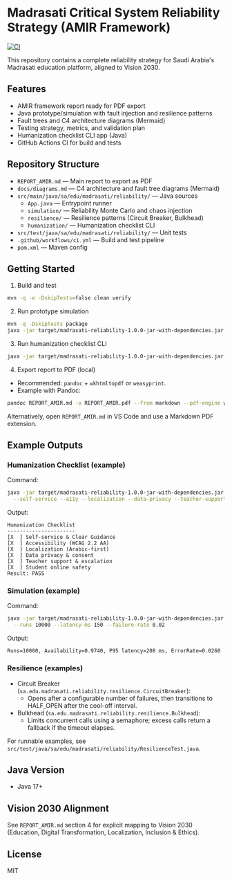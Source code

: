 # Madrasati Critical System Reliability Strategy (AMIR Framework)

[![CI](https://github.com/FuadAlawi/madrasati-reliability/actions/workflows/ci.yml/badge.svg)](https://github.com/FuadAlawi/madrasati-reliability/actions/workflows/ci.yml)

This repository contains a complete reliability strategy for Saudi Arabia's Madrasati education platform, aligned to Vision 2030.

## Features

- AMIR framework report ready for PDF export
- Java prototype/simulation with fault injection and resilience patterns
- Fault trees and C4 architecture diagrams (Mermaid)
- Testing strategy, metrics, and validation plan
- Humanization checklist CLI app (Java)
- GitHub Actions CI for build and tests

## Repository Structure

- `REPORT_AMIR.md` — Main report to export as PDF
- `docs/diagrams.md` — C4 architecture and fault tree diagrams (Mermaid)
- `src/main/java/sa/edu/madrasati/reliability/` — Java sources
  - `App.java` — Entrypoint runner
  - `simulation/` — Reliability Monte Carlo and chaos injection
  - `resilience/` — Resilience patterns (Circuit Breaker, Bulkhead)
  - `humanization/` — Humanization checklist CLI
- `src/test/java/sa/edu/madrasati/reliability/` — Unit tests
- `.github/workflows/ci.yml` — Build and test pipeline
- `pom.xml` — Maven config

## Getting Started

1) Build and test

```bash
mvn -q -e -DskipTests=false clean verify
```

2) Run prototype simulation

```bash
mvn -q -DskipTests package
java -jar target/madrasati-reliability-1.0.0-jar-with-dependencies.jar simulate --runs 10000 --latency-ms 150 --failure-rate 0.02
```

3) Run humanization checklist CLI

```bash
java -jar target/madrasati-reliability-1.0.0-jar-with-dependencies.jar humanize --self-service --a11y --localization --data-privacy --teacher-support --student-safety
```

4) Export report to PDF (local)

- Recommended: `pandoc` + `wkhtmltopdf` or `weasyprint`.
- Example with Pandoc:

```bash
pandoc REPORT_AMIR.md -o REPORT_AMIR.pdf --from markdown --pdf-engine wkhtmltopdf -V margin-left=20mm -V margin-right=20mm -V margin-top=20mm -V margin-bottom=20mm
```

Alternatively, open `REPORT_AMIR.md` in VS Code and use a Markdown PDF extension.

## Example Outputs

### Humanization Checklist (example)

Command:

```bash
java -jar target/madrasati-reliability-1.0.0-jar-with-dependencies.jar humanize \
  --self-service --a11y --localization --data-privacy --teacher-support --student-safety
```

Output:

```
Humanization Checklist
----------------------
[X  ] Self-service & Clear Guidance
[X  ] Accessibility (WCAG 2.2 AA)
[X  ] Localization (Arabic-first)
[X  ] Data privacy & consent
[X  ] Teacher support & escalation
[X  ] Student online safety
Result: PASS
```

### Simulation (example)

Command:

```bash
java -jar target/madrasati-reliability-1.0.0-jar-with-dependencies.jar simulate \
  --runs 10000 --latency-ms 150 --failure-rate 0.02
```

Output:

```
Runs=10000, Availability=0.9740, P95 latency=208 ms, ErrorRate=0.0260
```

### Resilience (examples)

- Circuit Breaker (`sa.edu.madrasati.reliability.resilience.CircuitBreaker`):
  - Opens after a configurable number of failures, then transitions to HALF_OPEN after the cool-off interval.
- Bulkhead (`sa.edu.madrasati.reliability.resilience.Bulkhead`):
  - Limits concurrent calls using a semaphore; excess calls return a fallback if the timeout elapses.

For runnable examples, see `src/test/java/sa/edu/madrasati/reliability/ResilienceTest.java`.

## Java Version

- Java 17+

## Vision 2030 Alignment

See `REPORT_AMIR.md` section 4 for explicit mapping to Vision 2030 (Education, Digital Transformation, Localization, Inclusion & Ethics).

## License

MIT
